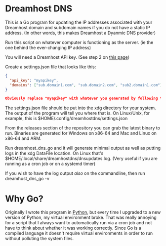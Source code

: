 # Dreamhost DNS

This is a Go program for updating the IP addresses associated with your Dreamhost domain and subdomain names if you do not have a static IP address. (In other words, this makes Dreamhost a Dyanmic DNS provider)

Run this script on whatever computer is functioning as the server. (ie the one behind the ever-changing IP address)

You will need a Dreamhost API key. (See step 2 on [this page](https://help.dreamhost.com/hc/en-us/articles/4407354972692-Connecting-to-the-DreamHost-API))

Create a settings.json file that looks like this:

```json
{
  "api_key": "myapikey",
  "domains": ["sub.domain1.com", "sub.domain2.com", "sub2.domain1.com"]
}

Obviously replace "myapikey" with whatever you generated by following the instructions linked above. The domains are all the domains that will be pointed to this one IP Address. 
```
The settings.json file should be put into the xdg directory for your system. The output of the program will tell you where that is. On Linux/Unix, for example, this is $HOME/.config/dreamhostdns/settings.json

From the releases section of the repository you can grab the latest binary to run. Binaries are generated for Windows on x86-64 and Mac and Linux on x86-64 and ARM.

Run dreamhost_dns_go and it will generate minimal output as well as putting logs in the xdg DataFile location. On Linux that's $HOME/.local/share/dreamhostdns/dnsupdates.log. (Very useful if you are running as a cron job or on a systemd timer)

If you wish to have the log output *also* on the commandline, then run dreamhost_dns_go -v

# Why Go?

Originally I wrote this program in [Python](https://github.com/djotaku/dreamhost_dns), but every time I upgraded to a new version of Python, my virtual environment broke. That was really annoying for a script that I always want to automatically run via a cron job and not have to think about whether it was working correctly. Since Go is a compiled language it doesn't require virtual environments in order to run without polluting the system files.


